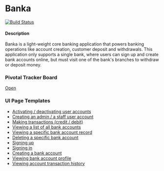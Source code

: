 # Banka
[![Build Status](https://travis-ci.org/B3zaleel/Banka.svg?branch=develop)](https://travis-ci.org/B3zaleel/Banka)

#### Description
Banka is a light-weight core banking application that powers banking operations like account creation, customer deposit and withdrawals.
This application only supports a single bank, where users can sign up and create bank accounts online, but must visit one of the bank's branches to withdraw or deposit money.

### Pivotal Tracker Board
[Open](https://www.pivotaltracker.com/n/projects/2319890)

### UI Page Templates
- [Activating / deactivating user accounts](https://b3zaleel.github.io/Banka/UI/manageUserAccounts.html)
- [Creating an admin / a staff user account](https://b3zaleel.github.io/Banka/UI/createStaffAccount.html)
- [Making transactions (credit / debit)](https://b3zaleel.github.io/Banka/UI/makeTransaction.html)
- [Viewing a list of all bank accounts](https://b3zaleel.github.io/Banka/UI/manageBankAccounts.html)
- [Viewing a specific bank account record](https://b3zaleel.github.io/Banka/UI/manageBankAccounts.html)
- [Deleting a specific bank account](https://b3zaleel.github.io/Banka/UI/manageBankAccounts.html)
- [Signing up](https://b3zaleel.github.io/Banka/UI/signUp.html)
- [Signing in](https://b3zaleel.github.io/Banka/UI/signIn.html)
- [Creating a bank account](https://b3zaleel.github.io/Banka/UI/createBankAccount.html)
- [Viewing bank account profile](https://b3zaleel.github.io/Banka/UI/userHomepage.html)
- [Viewing account transaction history](https://b3zaleel.github.io/Banka/UI/uh-Transactions.html)
